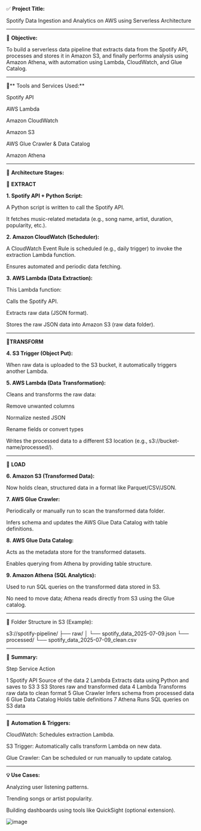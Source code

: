 ✅ **Project Title:**
 
Spotify Data Ingestion and Analytics on AWS using Serverless Architecture
 
 
---
 
🎯 **Objective:**
 
To build a serverless data pipeline that extracts data from the Spotify API, processes and stores it in Amazon S3, and finally performs analysis using Amazon Athena, with automation using Lambda, CloudWatch, and Glue Catalog.
 
 
---
 
🔧** Tools and Services Used:**
 
Spotify API
 
AWS Lambda
 
Amazon CloudWatch
 
Amazon S3
 
AWS Glue Crawler & Data Catalog
 
Amazon Athena
 
 
 
---
 
🧱 **Architecture Stages:**
 
🔹 **EXTRACT**
 
**1. Spotify API + Python Script:**
 
A Python script is written to call the Spotify API.
 
It fetches music-related metadata (e.g., song name, artist, duration, popularity, etc.).
 
 
 
**2. Amazon CloudWatch (Scheduler):**
 
A CloudWatch Event Rule is scheduled (e.g., daily trigger) to invoke the extraction Lambda function.
 
Ensures automated and periodic data fetching.
 
 
 
**3. AWS Lambda (Data Extraction):**
 
This Lambda function:
 
Calls the Spotify API.
 
Extracts raw data (JSON format).
 
Stores the raw JSON data into Amazon S3 (raw data folder).
 
 
 
 
 
 
---
 
🔹**TRANSFORM**
 
**4. S3 Trigger (Object Put):**
 
When raw data is uploaded to the S3 bucket, it automatically triggers another Lambda.
 
 
 
**5. AWS Lambda (Data Transformation):**
 
Cleans and transforms the raw data:
 
Remove unwanted columns
 
Normalize nested JSON
 
Rename fields or convert types
 
 
Writes the processed data to a different S3 location (e.g., s3://bucket-name/processed/).
 
 
 
 
 
---
 
🔹 **LOAD**
 
**6. Amazon S3 (Transformed Data):**
 
Now holds clean, structured data in a format like Parquet/CSV/JSON.
 
 
 
**7. AWS Glue Crawler:**
 
Periodically or manually run to scan the transformed data folder.
 
Infers schema and updates the AWS Glue Data Catalog with table definitions.
 
 
 
**8. AWS Glue Data Catalog:**
 
Acts as the metadata store for the transformed datasets.
 
Enables querying from Athena by providing table structure.
 
 
 
**9. Amazon Athena (SQL Analytics):**
 
Used to run SQL queries on the transformed data stored in S3.
 
No need to move data; Athena reads directly from S3 using the Glue catalog.
 
 
 
 
 
---
 
📁 Folder Structure in S3 (Example):
 
s3://spotify-pipeline/
  ├── raw/
  │     └── spotify_data_2025-07-09.json
  └── processed/
        └── spotify_data_2025-07-09_clean.csv
 
 
---
 
📌 **Summary:**
 
Step Service Action
 
1 Spotify API Source of the data
2 Lambda Extracts data using Python and saves to S3
3 S3 Stores raw and transformed data
4 Lambda Transforms raw data to clean format
5 Glue Crawler Infers schema from processed data
6 Glue Data Catalog Holds table definitions
7 Athena Runs SQL queries on S3 data
 
 
 
---
 
🔄 **Automation & Triggers:**
 
CloudWatch: Schedules extraction Lambda.
 
S3 Trigger: Automatically calls transform Lambda on new data.
 
Glue Crawler: Can be scheduled or run manually to update catalog.
 
 
 
---
 
**💡 Use Cases:**
 
Analyzing user listening patterns.
 
Trending songs or artist popularity.
 
Building dashboards using tools like QuickSight (optional extension).

![image](https://github.com/user-attachments/assets/e709ddf4-c2d1-46ae-8cbd-a634a39b087b)
